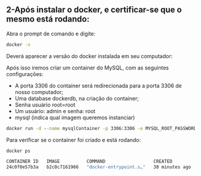 ## **2-Após instalar o docker, e certificar-se que o mesmo está rodando:**

Abra o prompt de comando e digite:
```cmd
docker -v
```
Deverá aparecer a versão do docker instalada em seu computador:

Após isso iremos criar um container do MySQL, com as seguintes configurações:

- A porta 3306 do container será redirecionada para a porta 3306 de nosso computador;
- Uma database dockerdb, na criação do container;
- Senha usuário root=root
- Um usuário: admin e senha: root
- mysql (indica qual imagem queremos instanciar)

```cmd
docker run -d --name mysqlContainer -p 3306:3306 -e MYSQL_ROOT_PASSWORD=root -e MYSQL_DATABASE=dockerDatabase -e MYSQL_USER=admin -e MYSQL_PASSWORD=root mysql
```

Para verificar se o container foi criado e está rodando:
```cmd
docker ps
```
```cmd
CONTAINER ID   IMAGE          COMMAND                  CREATED          STATUS          PORTS                               NAMES
24c0f0e57b3a   b2c0c7161966   "docker-entrypoint.s…"   38 minutes ago   Up 38 minutes   0.0.0.0:3306->3306/tcp, 33060/tcp   practical_torvalds
```


